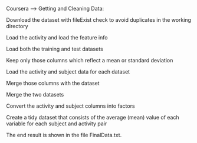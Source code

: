 Coursera --> Getting and Cleaning Data:

Download the dataset with fileExist check to avoid duplicates in the working directory

Load the activity and load the feature info

Load both the training and test datasets

Keep only those columns which reflect a mean or standard deviation

Load the activity and subject data for each dataset

Merge those columns with the dataset

Merge the two datasets

Convert the activity and subject columns into factors

Create a tidy dataset that consists of the average (mean) value of each variable for each subject and activity pair

The end result is shown in the file FinalData.txt.
